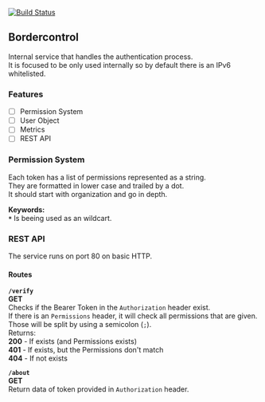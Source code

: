 [![Build Status](https://drone.n1.mommde.xyz/api/badges/whitehole-dev/bordercontrol/status.svg?ref=refs/heads/main)](https://drone.n1.mommde.xyz/whitehole-dev/bordercontrol)

## Bordercontrol
Internal service that handles the authentication process.  
It is focused to be only used internally so by default there is an IPv6 whitelisted.

### Features
- [ ] Permission System
- [ ] User Object
- [ ] Metrics
- [ ] REST API

### Permission System
Each token has a list of permissions represented as a string.  
They are formatted in lower case and trailed by a dot.  
It should start with organization and go in depth.

**Keywords:**  
**`*`** Is beeing used as an wildcart.


### REST API
The service runs on port 80 on basic HTTP.

#### Routes
**`/verify`**  
**GET**  
Checks if the Bearer Token in the `Authorization` header exist.  
If there is an `Permissions` header, it will check all permissions that are given. Those will be split by using a semicolon (`;`).  
Returns:  
**200** - If exists (and Permissions exists)  
**401** - If exists, but the Permissions don't match  
**404** - If not exists


**`/about`**  
**GET**  
Return data of token provided in `Authorization` header.
